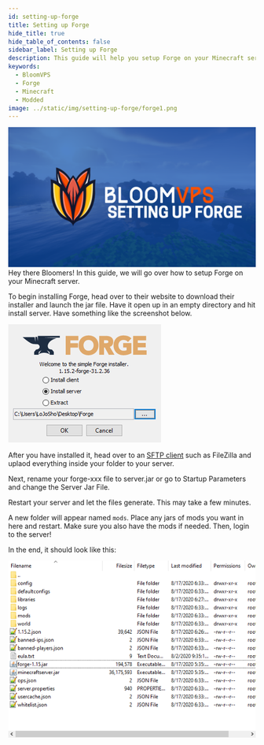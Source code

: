```yaml
---
id: setting-up-forge
title: Setting up Forge
hide_title: true
hide_table_of_contents: false
sidebar_label: Setting up Forge
description: This guide will help you setup Forge on your Minecraft server
keywords:
  - BloomVPS
  - Forge
  - Minecraft
  - Modded
image: ../static/img/setting-up-forge/forge1.png
---
```

![BloomVPS Forge](../static/img/setting-up-forge/forge1.png)
Hey there Bloomers! In this guide, we will go over how to setup Forge on your Minecraft server.

To begin installing Forge, head over to their website to download their installer and launch the jar file. Have it open up in an empty directory and hit install server. Have something like the screenshot below.

![BloomVPS Forge](../static/img/setting-up-forge/forge2.png)

After you have installed it, head over to an [SFTP client](https://docs.bloomvps.com/how-to-use-sftp) such as FileZilla and uplaod everything inside your folder to your server.

Next, rename your forge-xxx file to server.jar or go to Startup Parameters and change the Server Jar File.

Restart your server and let the files generate. This may take a few minutes. 

A new folder will appear named `mods`. Place any jars of mods you want in here and restart. Make sure you also have the mods if needed. Then, login to the server!

In the end, it should look like this: 

![BloomVPS Forge](../static/img/setting-up-forge/forge3.png)